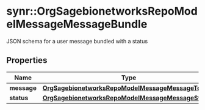 # synr::OrgSagebionetworksRepoModelMessageMessageBundle

JSON schema for a user message bundled with a status

## Properties
Name | Type | Description | Notes
------------ | ------------- | ------------- | -------------
**message** | [**OrgSagebionetworksRepoModelMessageMessageToUser**](org.sagebionetworks.repo.model.message.MessageToUser.md) |  | [optional] 
**status** | [**OrgSagebionetworksRepoModelMessageMessageStatus**](org.sagebionetworks.repo.model.message.MessageStatus.md) |  | [optional] 


